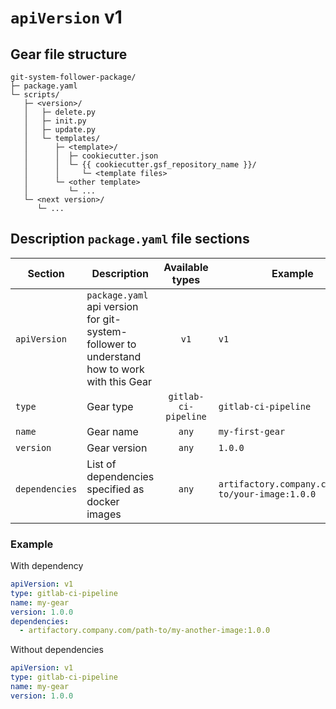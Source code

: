 # `apiVersion` v1
## Gear file structure
```plaintext
git-system-follower-package/
├─ package.yaml
└─ scripts/
   ├─ <version>/
   │   ├─ delete.py
   │   ├─ init.py
   │   ├─ update.py
   │   └─ templates/
   │      ├─ <template>/
   │      │  ├─ cookiecutter.json
   │      │  └─ {{ cookiecutter.gsf_repository_name }}/
   │      │     └─ <template files>
   │      └─ <other template>
   │         └─ ...
   └─ <next version>/
      └─ ...
```

## Description `package.yaml` file sections
| Section        | Description                                                                                 |   Available types    | Example                                            |
|----------------|---------------------------------------------------------------------------------------------|:--------------------:|----------------------------------------------------|
| `apiVersion`   | `package.yaml` api version for git-system-follower to understand how to work with this Gear |         `v1`         | `v1`                                               |
| `type`         | Gear type                                                                                   | `gitlab-ci-pipeline` | `gitlab-ci-pipeline`                               |
| `name`         | Gear name                                                                                   |        `any`         | `my-first-gear`                                    |
| `version`      | Gear version                                                                                |        `any`         | `1.0.0`                                            |
| `dependencies` | List of dependencies specified as docker images                                             |        `any`         | `artifactory.company.com/path-to/your-image:1.0.0` |

### Example
With dependency
```yaml
apiVersion: v1
type: gitlab-ci-pipeline
name: my-gear
version: 1.0.0
dependencies:
  - artifactory.company.com/path-to/my-another-image:1.0.0
```

Without dependencies
```yaml
apiVersion: v1
type: gitlab-ci-pipeline
name: my-gear
version: 1.0.0
```